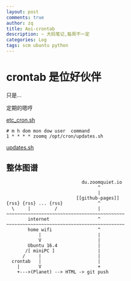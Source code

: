 ```yaml
---
layout: post
comments: true
author: zq
title: Aoi-crontab
description: ~ 大妈笔记,每周不一定
categories: Log
tags: scm ubuntu python
---
```


# crontab 是位好伙伴

只是...

<!--more-->

定期的嗯哼


[etc_cron.sh](https://github.com/zoom-quiet/scm/blob/master/sh/cron/etc_cron.sh)


    # m h dom mon dow user  command
    1 * * * * zoomq /opt/cron/updates.sh

[updates.sh](https://github.com/zoom-quiet/scm/blob/master/sh/cron/updates.sh)

## 整体图谱


                                du.zoomquiet.io
                                      ^ 
                                      |
                              [[github-pages]]
    {rss} {rss} ... {rss}             ^
      \     |         /               |
    ~~~~~~~~~~~~~~~~~~~~~~~~~~~~~~~~~~~~~~~~~~~~
            internet                  ^
    ~~~~~~~~~~~~~~~~~~~~~~~~~~~~~~~~~~~~~~~~~~~~
            home wifi                 ^ 
                |                     |
                V                     |
            Ubuntu 16.4               | 
           /[ miniPC ]                |
          /     |                     |
      crontab   |                     |
        |       V                     +
        +--->(Planet) --> HTML -> git push
                













